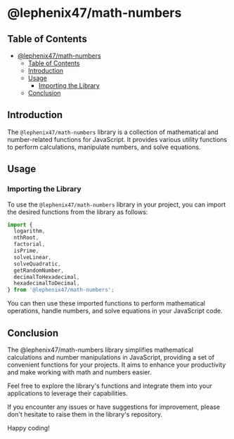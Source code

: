 # @lephenix47/math-numbers

## Table of Contents

- [@lephenix47/math-numbers](#lephenix47math-numbers)
  - [Table of Contents](#table-of-contents)
  - [Introduction](#introduction)
  - [Usage](#usage)
    - [Importing the Library](#importing-the-library)
  - [Conclusion](#conclusion)

## Introduction

The `@lephenix47/math-numbers` library is a collection of mathematical and number-related functions for JavaScript. It provides various utility functions to perform calculations, manipulate numbers, and solve equations.

## Usage

### Importing the Library

To use the `@lephenix47/math-numbers` library in your project, you can import the desired functions from the library as follows:

```js
import {
  logarithm,
  nthRoot,
  factorial,
  isPrime,
  solveLinear,
  solveQuadratic,
  getRandomNumber,
  decimalToHexadecimal,
  hexadecimalToDecimal,
} from '@lephenix47/math-numbers';
```

You can then use these imported functions to perform mathematical operations, handle numbers, and solve equations in your JavaScript code.

## Conclusion
The @lephenix47/math-numbers library simplifies mathematical calculations and number manipulations in JavaScript, providing a set of convenient functions for your projects. It aims to enhance your productivity and make working with math and numbers easier.

Feel free to explore the library's functions and integrate them into your applications to leverage their capabilities.

If you encounter any issues or have suggestions for improvement, please don't hesitate to raise them in the library's repository.

Happy coding!
